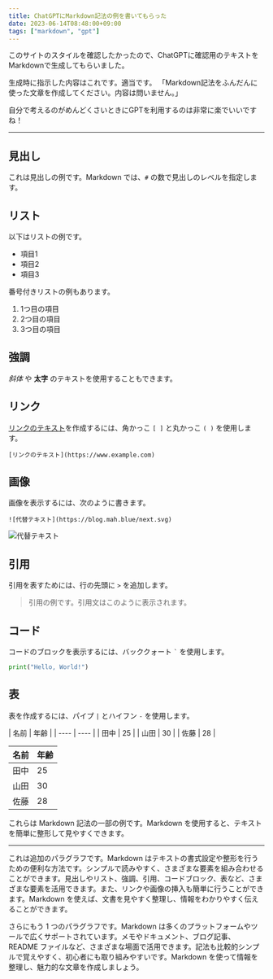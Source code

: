 ```yaml
---
title: ChatGPTにMarkdown記法の例を書いてもらった
date: 2023-06-14T08:48:00+09:00
tags: ["markdown", "gpt"]
---
```


このサイトのスタイルを確認したかったので、ChatGPTに確認用のテキストをMarkdownで生成してもらいました。

生成時に指示した内容はこれです。適当です。
「Markdown記法をふんだんに使った文章を作成してください。内容は問いません。」

自分で考えるのがめんどくさいときにGPTを利用するのは非常に楽でいいですね！

---

## 見出し

これは見出しの例です。Markdown では、`#` の数で見出しのレベルを指定します。

## リスト

以下はリストの例です。

- 項目1
- 項目2
- 項目3

番号付きリストの例もあります。

1. 1つ目の項目
2. 2つ目の項目
3. 3つ目の項目

## 強調

_斜体_ や **太字** のテキストを使用することもできます。

## リンク

[リンクのテキスト](https://www.example.com)を作成するには、角かっこ `[ ]` と丸かっこ `( )` を使用します。

`[リンクのテキスト](https://www.example.com)`

## 画像

画像を表示するには、次のように書きます。

`![代替テキスト](https://blog.mah.blue/next.svg)`

![代替テキスト](/next.svg)

## 引用

引用を表すためには、行の先頭に `>` を追加します。

> 引用の例です。引用文はこのように表示されます。

## コード

コードのブロックを表示するには、バッククォート `` ` `` を使用します。

```python
print("Hello, World!")
```

## 表

表を作成するには、パイプ `|` とハイフン `-` を使用します。

\| 名前 \| 年齢 \|
\| ---- \| ---- \|
\| 田中 \| 25 \|
\| 山田 \| 30 \|
\| 佐藤 \| 28 \|

| 名前 | 年齢 |
| ---- | ---- |
| 田中 | 25   |
| 山田 | 30   |
| 佐藤 | 28   |

これらは Markdown 記法の一部の例です。Markdown を使用すると、テキストを簡単に整形して見やすくできます。

---

これは追加のパラグラフです。Markdown はテキストの書式設定や整形を行うための便利な方法です。シンプルで読みやすく、さまざまな要素を組み合わせることができます。見出しやリスト、強調、引用、コードブロック、表など、さまざまな要素を活用できます。また、リンクや画像の挿入も簡単に行うことができます。Markdown を使えば、文書を見やすく整理し、情報をわかりやすく伝えることができます。

さらにもう 1 つのパラグラフです。Markdown は多くのプラットフォームやツールで広くサポートされています。メモやドキュメント、ブログ記事、README ファイルなど、さまざまな場面で活用できます。記法も比較的シンプルで覚えやすく、初心者にも取り組みやすいです。Markdown を使って情報を整理し、魅力的な文章を作成しましょう。
